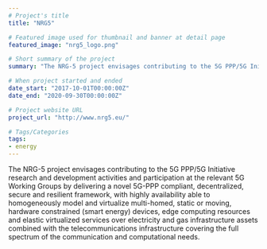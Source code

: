 ```yaml
---
# Project's title
title: "NRG5"

# Featured image used for thumbnail and banner at detail page
featured_image: "nrg5_logo.png"

# Short summary of the project
summary: "The NRG-5 project envisages contributing to the 5G PPP/5G Initiative research and development activities and participation at the relevant 5G Working Groups by delivering a novel 5G-PPP compliant, decentralized, **secure** and **resilient** framework, with **highly availability** able to homogeneously model and virtualize multi-homed, static or moving, hardware constrained (smart energy) devices, edge computing resources and elastic virtualized services over electricity and gas infrastructure assets combined with the telecommunications infrastructure covering the full spectrum of the communication and computational needs."

# When project started and ended
date_start: "2017-10-01T00:00:00Z"
date_end: "2020-09-30T00:00:00Z"

# Project website URL
project_url: "http://www.nrg5.eu/"

# Tags/Categories
tags:
- energy
---
```


The NRG-5 project envisages contributing to the 5G PPP/5G Initiative research and development activities and participation at the relevant 5G Working Groups by delivering a novel 5G-PPP compliant, decentralized, secure and resilient framework, with highly availability able to homogeneously model and virtualize multi-homed, static or moving, hardware constrained (smart energy) devices, edge computing resources and elastic virtualized services over electricity and gas infrastructure assets combined with the telecommunications infrastructure covering the full spectrum of the communication and computational needs.
